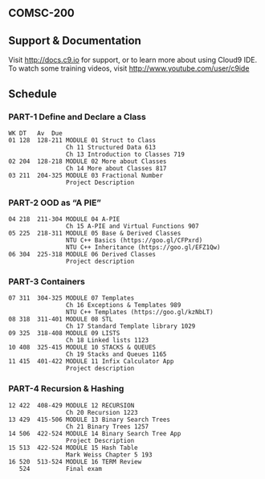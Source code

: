 ## COMSC-200  
	 
## Support & Documentation  
	 
Visit http://docs.c9.io for support, or to learn more about using Cloud9 IDE.   
To watch some training videos, visit http://www.youtube.com/user/c9ide  
	 
## Schedule  
### PART-1 Define and Declare a Class  
	WK DT	Av  Due  
	01 128	128-211 MODULE 01 Struct to Class  
	    			Ch 11 Structured Data 613    
	    			Ch 13 Introduction to Classes 719   
	02 204	128-218 MODULE 02 More about Classes  
	    			Ch 14 More about Classes 817  
	03 211	204-325 MODULE 03 Fractional Number   
	    			Project Description
	 
### PART-2 OOD as “A PIE”   
	04 218	211-304 MODULE 04 A-PIE  
	    			Ch 15 A-PIE and Virtual Functions 907  
	05 225	218-311 MODULE 05 Base & Derived Classes  
	    			NTU C++ Basics (https://goo.gl/CFPxrd)  
	    			NTU C++ Inheritance (https://goo.gl/EFZ1Qw)   
	06 304	225-318 MODULE 06 Derived Classes   
	    			Project description
	 
### PART-3 Containers  
	07 311	304-325 MODULE 07 Templates    
				    Ch 16 Exceptions & Templates 989   
	    			NTU C++ Templates (https://goo.gl/kzNbLT)  
	08 318	311-401 MODULE 08 STL  
	    			Ch 17 Standard Template library 1029   
	09 325	318-408 MODULE 09 LISTS  
	    			Ch 18 Linked lists 1123   
	10 408	325-415 MODULE 10 STACKS & QUEUES  
	    			Ch 19 Stacks and Queues 1165  
	11 415	401-422 MODULE 11 Infix Calculator App   
	    			Project description
	
### PART-4 Recursion & Hashing  
	12 422	408-429 MODULE 12 RECURSION  
	    			Ch 20 Recursion 1223   
	13 429	415-506 MODULE 13 Binary Search Trees  
	    			Ch 21 Binary Trees 1257   
	14 506	422-524 MODULE 14 Binary Search Tree App   
	    			Project Description
	15 513	422-524 MODULE 15 Hash Table   
	    			Mark Weiss Chapter 5 193
	16 520	513-524 MODULE 16 TERM Review  
	   524			Final exam
